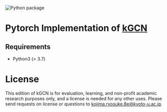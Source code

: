 ![Python package](https://github.com/clinfo/kGCN_torch/workflows/Python%20package/badge.svg)
# Pytorch Implementation of [kGCN](https://github.com/clinfo/kGCN)

## Requirements
* Python3 (> 3.7)

# License
This edition of kGCN is for evaluation, learning, and non-profit academic research purposes only, and a license is needed for any other uses. Please send requests on license or questions to kojima.ryosuke.8e@kyoto-u.ac.jp.
